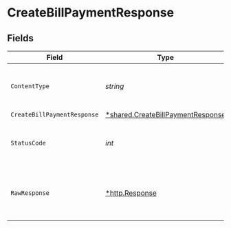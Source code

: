 # CreateBillPaymentResponse


## Fields

| Field                                                                                        | Type                                                                                         | Required                                                                                     | Description                                                                                  |
| -------------------------------------------------------------------------------------------- | -------------------------------------------------------------------------------------------- | -------------------------------------------------------------------------------------------- | -------------------------------------------------------------------------------------------- |
| `ContentType`                                                                                | *string*                                                                                     | :heavy_check_mark:                                                                           | HTTP response content type for this operation                                                |
| `CreateBillPaymentResponse`                                                                  | [*shared.CreateBillPaymentResponse](../../../pkg/models/shared/createbillpaymentresponse.md) | :heavy_minus_sign:                                                                           | Success                                                                                      |
| `StatusCode`                                                                                 | *int*                                                                                        | :heavy_check_mark:                                                                           | HTTP response status code for this operation                                                 |
| `RawResponse`                                                                                | [*http.Response](https://pkg.go.dev/net/http#Response)                                       | :heavy_minus_sign:                                                                           | Raw HTTP response; suitable for custom response parsing                                      |
